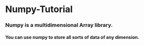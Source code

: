 # Numpy-Tutorial

### Numpy is a multidimensional Array library.
#### You can use numpy to store all sorts of data of any dimension.
